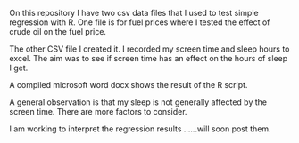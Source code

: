 On this repository I have two csv data files that I used to test simple regression with R. One file is for fuel prices where I tested the effect of crude oil on the fuel price.

The other CSV file I created it. I recorded my screen time and sleep hours to excel. The aim was to see if screen time has an effect on the hours of sleep I get.

A compiled microsoft word docx shows the result of the R script.

A general observation is that my sleep is not generally affected by the screen time. There are more factors to consider.

I am working to interpret the regression results ......will soon post them.

